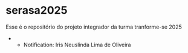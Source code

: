 # serasa2025
Esse é o repositório do projeto integrador da turma tranforme-se 2025


- - Notification: Iris Neuslinda Lima de Oliveira 